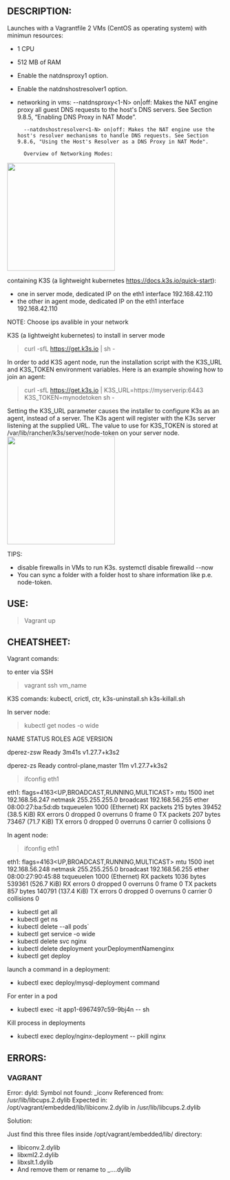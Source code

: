 ## DESCRIPTION:

Launches with a Vagrantfile 2 VMs (CentOS as operating system) with minimun resources:

- 1 CPU
- 512 MB of RAM
- Enable the natdnsproxy1 option.
- Enable the natdnshostresolver1 option.
- networking in vms:
        --natdnsproxy<1-N> on|off: Makes the NAT engine proxy all guest DNS requests to the host's DNS servers. See Section 9.8.5, “Enabling DNS Proxy in NAT Mode”.

        --natdnshostresolver<1-N> on|off: Makes the NAT engine use the host's resolver mechanisms to handle DNS requests. See Section 9.8.6, "Using the Host's Resolver as a DNS Proxy in NAT Mode".

        Overview of Networking Modes:
<img height="250em" src="https://i.stack.imgur.com/rRfpM.png"/>


containing K3S (a lightweight kubernetes https://docs.k3s.io/quick-start):

- one in server mode, dedicated IP on the eth1 interface 192.168.42.110
- the other in agent mode, dedicated IP on the eth1 interface 192.168.42.110

NOTE: Choose ips avalible in your network

K3S (a lightweight kubernetes) to install in server mode

> curl -sfL https://get.k3s.io | sh -

In order to add K3S agent node, run the installation script with the K3S_URL and K3S_TOKEN environment variables. Here is an example showing how to join an agent:

> curl -sfL https://get.k3s.io | K3S_URL=https://myserverip:6443 K3S_TOKEN=mynodetoken sh -

Setting the K3S_URL parameter causes the installer to configure K3s as an agent, instead of a server. The K3s agent will register with the K3s server listening at the supplied URL. The value to use for K3S_TOKEN is stored at /var/lib/rancher/k3s/server/node-token on your server node.
<img height="250em" src="https://docs.k3s.io/assets/images/how-it-works-k3s-revised-9c025ef482404bca2e53a89a0ba7a3c5.svg"/>

TIPS:
- disable firewalls in VMs to run K3s. systemctl disable firewalld --now
- You can sync a folder with a folder host to share information like p.e. node-token.

## USE:

> Vagrant up

## CHEATSHEET:
Vagrant comands:

to enter via SSH

> vagrant ssh vm_name

K3S comands:
kubectl, crictl, ctr, k3s-uninstall.sh k3s-killall.sh

In server node:
> kubectl get nodes -o wide

NAME         STATUS   ROLES                  AGE     VERSION

dperez-zsw   Ready    <none>                 3m41s   v1.27.7+k3s2

dperez-zs    Ready    control-plane,master   11m     v1.27.7+k3s2

> ifconfig eth1

eth1: flags=4163<UP,BROADCAST,RUNNING,MULTICAST>  mtu 1500
        inet 192.168.56.247  netmask 255.255.255.0  broadcast 192.168.56.255
        ether 08:00:27:ba:5d:db  txqueuelen 1000  (Ethernet)
        RX packets 215  bytes 39452 (38.5 KiB)
        RX errors 0  dropped 0  overruns 0  frame 0
        TX packets 207  bytes 73467 (71.7 KiB)
        TX errors 0  dropped 0 overruns 0  carrier 0  collisions 0

In agent node:

> ifconfig eth1

eth1: flags=4163<UP,BROADCAST,RUNNING,MULTICAST>  mtu 1500
        inet 192.168.56.248  netmask 255.255.255.0  broadcast 192.168.56.255
        ether 08:00:27:90:45:88  txqueuelen 1000  (Ethernet)
        RX packets 1036  bytes 539361 (526.7 KiB)
        RX errors 0  dropped 0  overruns 0  frame 0
        TX packets 857  bytes 140791 (137.4 KiB)
        TX errors 0  dropped 0 overruns 0  carrier 0  collisions 0

- kubectl get all
- kubectl get ns
- kubectl delete --all  pods`
- kubectl get service -o wide
- kubectl delete svc nginx
- kubectl delete deployment yourDeploymentNamenginx
- kubectl get deploy

launch a command in a deployment:

- kubectl exec deploy/mysql-deployment command

For enter in a pod

- kubectl exec -it app1-6967497c59-9bj4n -- sh

Kill process in deployments

- kubectl exec deploy/nginx-deployment -- pkill nginx



## ERRORS:

### VAGRANT

Error: dyld: Symbol not found: _iconv
    Referenced from: /usr/lib/libcups.2.dylib
    Expected in: /opt/vagrant/embedded/lib/libiconv.2.dylib
    in /usr/lib/libcups.2.dylib

Solution: 

Just find this three files inside /opt/vagrant/embedded/lib/ directory:

- libiconv.2.dylib
- libxml2.2.dylib
- libxslt.1.dylib
- And remove them or rename to _....dylib